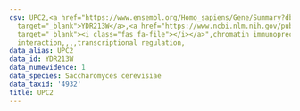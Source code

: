 ```yaml
---
csv: UPC2,<a href="https://www.ensembl.org/Homo_sapiens/Gene/Summary?db=core;g=YDR213W"
  target="_blank">YDR213W</a>,<a href="https://www.ncbi.nlm.nih.gov/pubmed/12399584"
  target="_blank"><i class="fas fa-file"></i></a>",chromatin immunoprecipitation assay,direct
  interaction,,,,transcriptional regulation,
data_alias: UPC2
data_id: YDR213W
data_numevidence: 1
data_species: Saccharomyces cerevisiae
data_taxid: '4932'
title: UPC2
---
```


